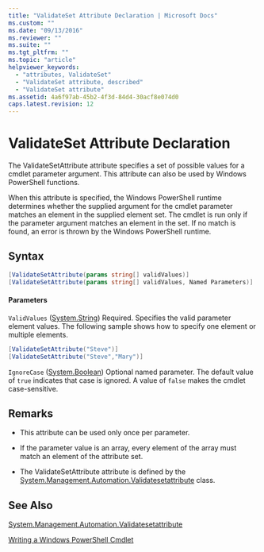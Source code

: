 ```yaml
---
title: "ValidateSet Attribute Declaration | Microsoft Docs"
ms.custom: ""
ms.date: "09/13/2016"
ms.reviewer: ""
ms.suite: ""
ms.tgt_pltfrm: ""
ms.topic: "article"
helpviewer_keywords:
  - "attributes, ValidateSet"
  - "ValidateSet attribute, described"
  - "ValidateSet attribute"
ms.assetid: 4a6f97ab-45b2-4f3d-84d4-30acf8e074d0
caps.latest.revision: 12
---
```

# ValidateSet Attribute Declaration

The ValidateSetAttribute attribute specifies a set of possible values for a cmdlet parameter argument. This attribute can also be used by Windows PowerShell functions.

When this attribute is specified, the Windows PowerShell runtime determines whether the supplied argument for the cmdlet parameter matches an element in the supplied element set. The cmdlet is run only if the parameter argument matches an element in the set. If no match is found, an error is thrown by the Windows PowerShell runtime.

## Syntax

```csharp
[ValidateSetAttribute(params string[] validValues)]
[ValidateSetAttribute(params string[] validValues, Named Parameters)]
```

#### Parameters

`ValidValues` ([System.String](/dotnet/api/System.String))
Required. Specifies the valid parameter element values. The following sample shows how to specify one element or multiple elements.

```csharp
[ValidateSetAttribute("Steve")]
[ValidateSetAttribute("Steve","Mary")]
```

`IgnoreCase` ([System.Boolean](/dotnet/api/System.Boolean))
Optional named parameter. The default value of `true` indicates that case is ignored. A value of `false` makes the cmdlet case-sensitive.

## Remarks

- This attribute can be used only once per parameter.

- If the parameter value is an array, every element of the array must match an element of the attribute set.

- The ValidateSetAttribute attribute is defined by the [System.Management.Automation.Validatesetattribute](/dotnet/api/System.Management.Automation.ValidateSetAttribute) class.

## See Also

[System.Management.Automation.Validatesetattribute](/dotnet/api/System.Management.Automation.ValidateSetAttribute)

[Writing a Windows PowerShell Cmdlet](./writing-a-windows-powershell-cmdlet.md)
